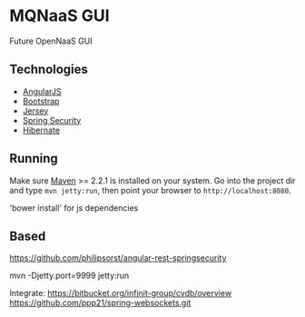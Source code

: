 MQNaaS GUI
================

Future OpenNaaS GUI

Technologies
------------

* [AngularJS](http://angularjs.org/)
* [Bootstrap](http://getbootstrap.com/)
* [Jersey](https://jersey.java.net/)
* [Spring Security](http://projects.spring.io/spring-security/)
* [Hibernate](http://hibernate.org/)

Running
-------

Make sure [Maven](http://maven.apache.org/) >= 2.2.1 is installed on your system. 
Go into the project dir and type `mvn jetty:run`, then point your browser to `http://localhost:8080`.

'bower install' for js dependencies

Based
-------

https://github.com/philipsorst/angular-rest-springsecurity


mvn -Djetty.port=9999 jetty:run


Integrate:
https://bitbucket.org/infinit-group/cvdb/overview
https://github.com/ppp21/spring-websockets.git
